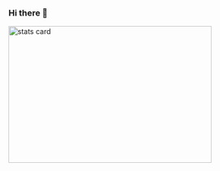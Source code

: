 ### Hi there 👋

<!--
**Rxflex/Rxflex** is a ✨ _special_ ✨ repository because its `README.md` (this file) appears on your GitHub profile.

Here are some ideas to get you started:

- 🔭 I’m currently working on ...
- 🌱 I’m currently learning ...
- 👯 I’m looking to collaborate on ...
- 🤔 I’m looking for help with ...
- 💬 Ask me about ...
- 📫 How to reach me: ...
- 😄 Pronouns: ...
- ⚡ Fun fact: ...
-->


<img alt= "stats card" height="270px" width="400" src="https://github-readme-stats.vercel.app/api?username=rxflex&theme=dark&show_icons=true&count_private=true" />

